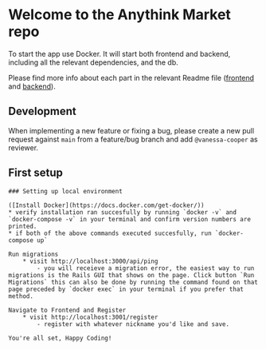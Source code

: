 # Welcome to the Anythink Market repo

To start the app use Docker. It will start both frontend and backend, including all the relevant dependencies, and the db.

Please find more info about each part in the relevant Readme file ([frontend](frontend/readme.md) and [backend](backend/README.md)).

## Development

When implementing a new feature or fixing a bug, please create a new pull request against `main` from a feature/bug branch and add `@vanessa-cooper` as reviewer.

## First setup

    ### Setting up local environment

    ([Install Docker](https://docs.docker.com/get-docker/))
    * verify installation ran succesfully by running `docker -v` and `docker-compose -v` in your terminal and confirm version numbers are printed.
    * if both of the above commands executed succesfully, run `docker-compose up`

    Run migrations
        * visit http://localhost:3000/api/ping
            - you will receieve a migration error, the easiest way to run migrations is the Rails GUI that shows on the page. Click button `Run Migrations` this can also be done by running the command found on that page preceded by `docker exec` in your terminal if you prefer that method.

    Navigate to Frontend and Register
        * visit http://localhost:3001/register
            - register with whatever nickname you'd like and save.

    You're all set, Happy Coding!
